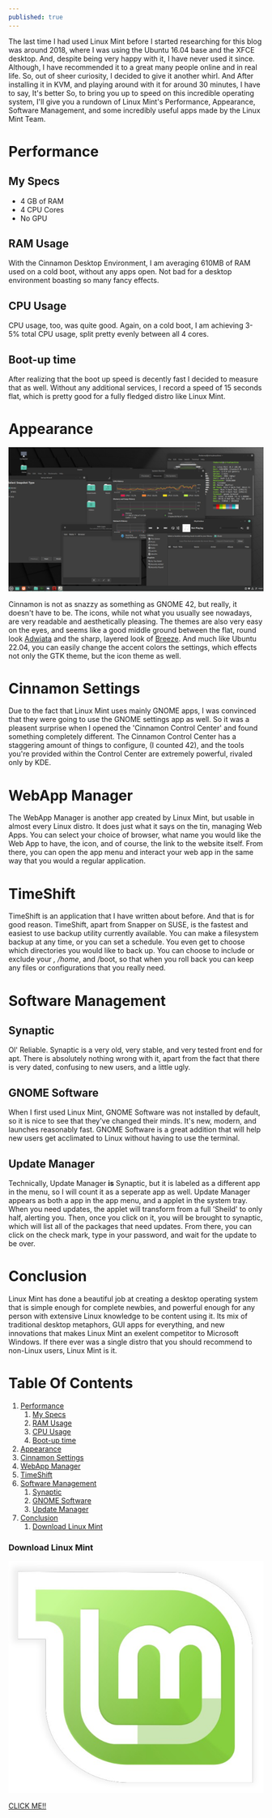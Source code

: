 ```yaml
---
published: true
---
```


The last time I had used Linux Mint before I started researching for this blog was around 2018, where I was using the Ubuntu 16.04 base and the XFCE desktop. And, despite being very happy with it, I have never used it since. Although, I
have recommended it to a great many people online and in real life. So, out of sheer curiosity, I decided to give it another whirl. And After installing it in KVM, and playing around with it for around 30 minutes, I have to say, It's better
So, to bring you up to speed on this incredible operating system, I'll give you a rundown of Linux Mint's Performance, Appearance, Software Management, and some
incredibly useful apps made by the Linux Mint Team. 


<a id="org5c771d2"></a>

# Performance


<a id="org8a951cb"></a>

## My Specs

-   4 GB of RAM
-   4 CPU Cores
-   No GPU


<a id="orgf165ea9"></a>

## RAM Usage

With the Cinnamon Desktop Environment, I am averaging 610MB of RAM used on a cold boot, without any apps open. Not bad for a desktop environment boasting so many fancy effects.


<a id="org0cdc1f5"></a>

## CPU Usage

CPU usage, too, was quite good. Again, on a cold boot, I am achieving 3-5% total CPU usage, split pretty evenly between all 4 cores.


<a id="org8eb96b7"></a>

## Boot-up time

After realizing that the boot up speed is decently fast I decided to measure that as well. Without any additional services, I record a speed of 15 seconds flat, which is pretty good for a fully fledged
distro like Linux Mint. 


<a id="orgce39477"></a>

# Appearance

![LinuxMint](/images/LinuxMint.png)

Cinnamon is not as snazzy as something as GNOME 42, but really, it doesn't have to be. The icons, while not what you usually see nowadays, are very readable and aesthetically pleasing. The themes are also
very easy on the eyes, and seems like a good middle ground between the flat, round look [Adwiata](https://wikipedia.org/wiki/Adwiata-(design-language)) and the sharp, layered look of [Breeze](https://github.com/Alexhuszagh/BreezeStyleSheets). And much like Ubuntu 22.04, you can easily change the accent colors
the settings, which effects not only the GTK theme, but the icon theme as well.


<a id="orgbe8f7ac"></a>

# Cinnamon Settings

Due to the fact that Linux Mint uses mainly GNOME apps, I was convinced that they were
going to use the GNOME settings app as well. So it was a pleasent surprise when I opened the 'Cinnamon Control Center' and found something completely different. The Cinnamon Control
Center has a staggering amount of things to configure, (I counted 42), and the tools you're provided within the Control Center are extremely powerful, rivaled only by KDE. 


<a id="orgdac11b7"></a>

# WebApp Manager

The WebApp Manager is another app created by Linux Mint, but usable in almost every Linux distro. It does just what it says on the tin, managing Web Apps. You can select your choice of
browser, what name you would like the Web App to have, the icon, and of course, the link to the website itself. From there, you can open the app menu and interact your web app in the same
way that you would a regular application. 


<a id="orgeeaaeae"></a>

# TimeShift

TimeShift is an application that I have written about before. And that is for good reason. TimeShift, apart from Snapper on SUSE, is the fastest and easiest to use backup utility currently available.
You can make a filesystem backup at any time, or you can set a schedule. You even get to choose which directories you would like to back up. You can choose to include or exclude your *, /home*, and /boot, so
that when you roll back you can keep any files or configurations that you really need.


<a id="org2e16b38"></a>

# Software Management


<a id="org60f4587"></a>

## Synaptic

Ol' Reliable. Synaptic is a very old, very stable, and very tested front end for apt. There is absolutely nothing wrong with it, apart from the fact that there is very dated, confusing to new users, and a
little ugly.


<a id="org2a3a6cb"></a>

## GNOME Software

When I first used Linux Mint, GNOME Software was not installed by default, so it is nice to see that they've changed their minds. It's new, modern, and launches reasonably fast. GNOME Software is a great
addition that will help new users get acclimated to Linux without having to use the terminal.


<a id="orgb5ecc80"></a>

## Update Manager

Technically, Update Manager **is** Synaptic, but it is labeled as a different app in the menu, so I will count it as a seperate app as well. Update Manager appears as both a app in the app menu, and a applet
in the system tray. When you need updates, the applet will transform from a full 'Sheild' to only half, alerting you. Then, once you click on it, you will be brought to synaptic, which will list all of the
packages that need updates. From there, you can click on the check mark, type in your password, and wait for the update to be over.


<a id="orgb2678b7"></a>

# Conclusion

Linux Mint has done a beautiful job at creating a desktop operating system that is simple enough for complete newbies, and powerful enough for any person with extensive Linux knowledge
to be content using it. Its mix of traditional desktop metaphors, GUI apps for everything, and new innovations that makes Linux Mint an exelent competitor to Microsoft Windows. If there
ever was a single distro that you should recommend to non-Linux users, Linux Mint is it. 


<a id="orge020bd3"></a>

# Table Of Contents 


1.  [Performance](#org5c771d2)
    1.  [My Specs](#org8a951cb)
    2.  [RAM Usage](#orgf165ea9)
    3.  [CPU Usage](#org0cdc1f5)
    4.  [Boot-up time](#org8eb96b7)
2.  [Appearance](#orgce39477)
3.  [Cinnamon Settings](#orgbe8f7ac)
4.  [WebApp Manager](#orgdac11b7)
5.  [TimeShift](#orgeeaaeae)
6.  [Software Management](#org2e16b38)
    1.  [Synaptic](#org60f4587)
    2.  [GNOME Software](#org2a3a6cb)
    3.  [Update Manager](#orgb5ecc80)
7.  [Conclusion](#orgb2678b7)
    1.  [Download Linux Mint](#orge020bd3)

### Download Linux Mint

![Logo](/images/Logo_Linux_Mint.png)

[CLICK ME!!](https://linuxmint.com/download.php)
